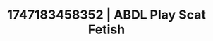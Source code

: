 ---
categories:
- Dominant softness
- Intimate reveal
- Erotic focus
- NSFW role reversal
- Flirty smirk
image: /assets/images/1747183458352.jpg
layout: post
seo:
  description: Featured content with exclusive Scat Fetish, ABDL Play. HD images available.
  keywords: Scat Fetish, ABDL Play
  og_image: /assets/images/1747183458352.jpg
  schema_type: VisualArtwork
tags:
- '#1747183458352'
- ABDL Play
- Scat Fetish
title: 1747183458352 | ABDL Play Scat Fetish
---